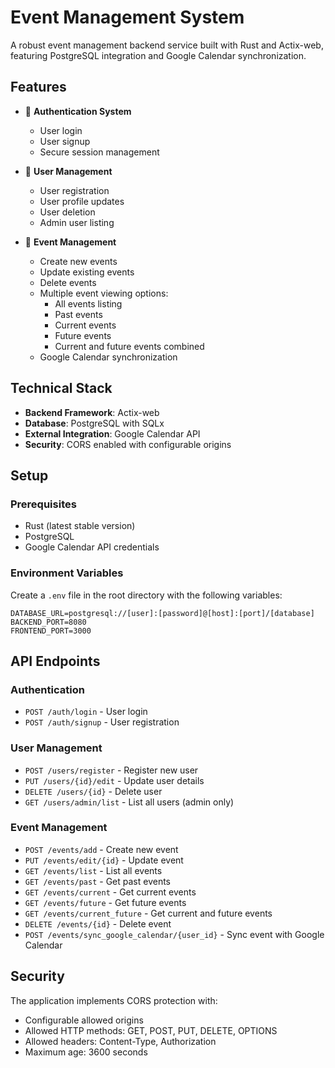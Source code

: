 # Event Management System

A robust event management backend service built with Rust and Actix-web, featuring PostgreSQL integration and Google Calendar synchronization.

## Features

- 🔐 **Authentication System**
  - User login
  - User signup
  - Secure session management

- 👥 **User Management**
  - User registration
  - User profile updates
  - User deletion
  - Admin user listing

- 📅 **Event Management**
  - Create new events
  - Update existing events
  - Delete events
  - Multiple event viewing options:
    - All events listing
    - Past events
    - Current events
    - Future events
    - Current and future events combined
  - Google Calendar synchronization

## Technical Stack

- **Backend Framework**: Actix-web
- **Database**: PostgreSQL with SQLx
- **External Integration**: Google Calendar API
- **Security**: CORS enabled with configurable origins

## Setup

### Prerequisites

- Rust (latest stable version)
- PostgreSQL
- Google Calendar API credentials


### Environment Variables

Create a `.env` file in the root directory with the following variables:

```
DATABASE_URL=postgresql://[user]:[password]@[host]:[port]/[database]
BACKEND_PORT=8080
FRONTEND_PORT=3000
```

## API Endpoints

### Authentication
- `POST /auth/login` - User login
- `POST /auth/signup` - User registration

### User Management
- `POST /users/register` - Register new user
- `PUT /users/{id}/edit` - Update user details
- `DELETE /users/{id}` - Delete user
- `GET /users/admin/list` - List all users (admin only)

### Event Management
- `POST /events/add` - Create new event
- `PUT /events/edit/{id}` - Update event
- `GET /events/list` - List all events
- `GET /events/past` - Get past events
- `GET /events/current` - Get current events
- `GET /events/future` - Get future events
- `GET /events/current_future` - Get current and future events
- `DELETE /events/{id}` - Delete event
- `POST /events/sync_google_calendar/{user_id}` - Sync event with Google Calendar

## Security

The application implements CORS protection with:
- Configurable allowed origins
- Allowed HTTP methods: GET, POST, PUT, DELETE, OPTIONS
- Allowed headers: Content-Type, Authorization
- Maximum age: 3600 seconds